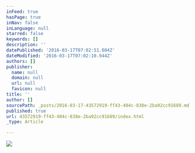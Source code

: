 ```yaml
---
inFeed: true
hasPage: true
inNav: false
inLanguage: null
starred: false
keywords: []
description: ''
datePublished: '2016-03-17T07:02:51.004Z'
dateModified: '2016-03-17T07:02:10.944Z'
authors: []
publisher:
  name: null
  domain: null
  url: null
  favicon: null
title: ''
author: []
sourcePath: _posts/2016-03-17-43572919-ff43-404c-838e-2ba92cc91689.md
published: true
url: 43572919-ff43-404c-838e-2ba92cc91689/index.html
_type: Article

---
```

![](https://the-grid-user-content.s3-us-west-2.amazonaws.com/9178412c-1ac5-402a-808a-142d00f88607.png)
